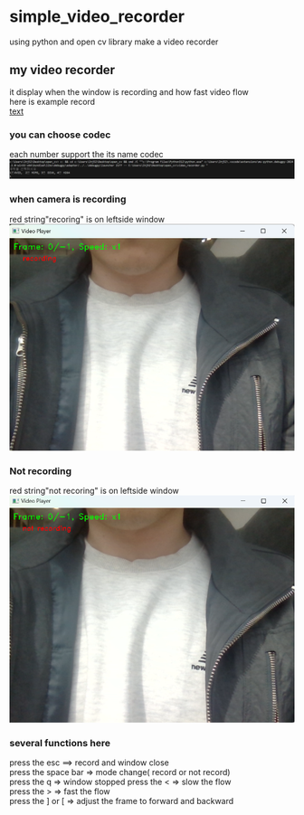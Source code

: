 # simple_video_recorder
using python and open cv library make a video recorder

## my video recorder 
it display when the window is recording and how fast video flow  
here is example record  
[text](output.avi)


### you can choose codec  
each number support the its name codec
![alt text](<스크린샷 2024-03-11 144006-1.png>)

### when camera is recording  
red string"recoring" is on leftside window
![alt text](<스크린샷 2024-03-11 150604.png>)

### Not recording  
red string"not recoring" is on leftside window
![alt text](<스크린샷 2024-03-11 150545.png>)


### several functions here  
 press the esc ==> record and window close   
 press the space bar => mode change( record or not record)  
 press the q =>  window stopped
 press the < => slow the flow  
 press the > => fast the flow  
 press the ] or [ => adjust the frame to forward and backward
